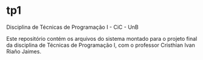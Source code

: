 # tp1
Disciplina de Técnicas de Programação I - CiC - UnB

Este repositório contém os arquivos do sistema montado para o projeto final da disciplina de Técnicas de Programação I, com o professor Cristhian Ivan Riaño Jaimes.
